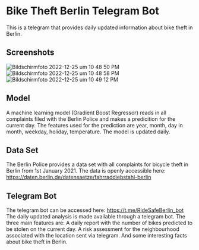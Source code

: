 
# Bike Theft Berlin Telegram Bot

This is a telegram that provides daily updated information about bike theft in Berlin.

## Screenshots

![Bildschirmfoto 2022-12-25 um 10 48 50 PM](https://user-images.githubusercontent.com/66785534/209482814-477d2c79-6215-4597-b427-808f881ee969.png)
![Bildschirmfoto 2022-12-25 um 10 48 58 PM](https://user-images.githubusercontent.com/66785534/209482820-725d35a7-450f-44ae-ac3a-b63e4ed9a634.png)
![Bildschirmfoto 2022-12-25 um 10 49 12 PM](https://user-images.githubusercontent.com/66785534/209482822-d59c845f-3ced-4482-aeea-d6d23385f86c.png)


## Model

A machine learning model (Gradient Boost Regressor) reads in all complaints filed with the Berlin Police and makes a predicition for the current day.
The features used for the prediction are year, month, day in month, weekday, holiday, temperature. The model is updated daily.

## Data Set

The Berlin Police provides a data set with all complaints for bicycle theft in Berlin from 1st January 2021.
The data is openly accessible here: https://daten.berlin.de/datensaetze/fahrraddiebstahl-berlin

## Telegram Bot

The telegram bot can be accessed here: https://t.me/RideSafeBerlin_bot
The daily updated analysis is made available through a telegram bot. The three main features are:
A daily report with the number of bikes predicted to be stolen on the current day. 
A risk assessment for the neighbourhood associated with the location sent via telegram. And some interesting facts about bike theft in Berlin.